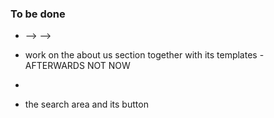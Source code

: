 ### To be done
 - 
    --> 
    --> 

 - work on the about us section together with its templates - AFTERWARDS NOT NOW
 - 
 - the search area and its button
